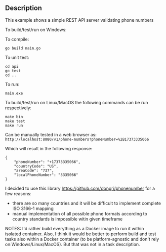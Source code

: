 ## Description

This example shows a simple REST API server validating phone numbers

To build/test/run on Windows:

To compile:

`go build main.go`

To unit test:

```
cd api
go test
cd ..
```

To run:

`main.exe`

To build/test/run on Linux/MacOS the following commands can be run respectively:

```
make bin
make test
make run
```

Can be manually tested in a web browser as:
`http://localhost:8080/v1/phone-numbers?phoneNumber=%2B17373335066`

Which will result in the following response:
```
{
    "phoneNumber": "+17373335066",
    "countryCode": "US",
    "areaCode": "737",
    "localPhoneNumber": "3335066"
}
```

I decided to use this library https://github.com/dongri/phonenumber for a few reasons:
 - there are so many countries and it will be difficult to implement complete ISO 3166-1 mapping
 - manual implementation of all possible phone formats according to country standards is impossible witin given timeframe

NOTES:
I'd rather build everything as a Docker image to run it within isolated container.
Also, I think it would be better to perform build and test tasks also within a Docker container (to be platform-agnostic and don't rely on Windows/Linux/MacOS).
But that was not in a task description.

